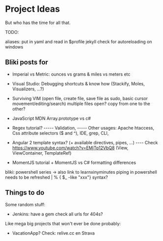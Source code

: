 Project Ideas
=============

But who has the time for all that.


TODO:  

aliases: put in yaml and read in $profile
jekyll check for autoreloading on windows




Bliki posts for
----------------

- Imperial vs Metric: ounces vs grams & miles vs meters etc

- Visual Studio: Debugging shortcuts & know how (Stackify, Moles, Visualizers, ...?)
- Surviving VIM (open file, create file, save file as sudo, basic cursor movement/editing/search) multiple files open? copy from one to the other?
- JavaScript MDN Array.prototype vs c#
- Regex tutorial?
----- Validation, 
----- Other usages: Apache htaccess, Css attribute selectors ($ and ^), IDE, grep, CLI, 
- Angular 2 template syntax? (+ available directives, pipes, ...) 
---- Check https://www.youtube.com/watch?v=EMjTp12VbQ8 (View, ViewContainer, TemplateRef)
- MomentJS tutorial + MomentJS vs C# formatting differences

bliki: powershell series -> also link to learnxinyminutes
piping in powershell needs to be refreshed
| % { $_ -like "xxx"} syntax?



Things to do
------------

Some random stuff:  

- Jenkins: have a gem check all urls for 404s?





Like mega big projects that won't ever be done probably:  

- VacationApp? Check: relive.cc en Strava
